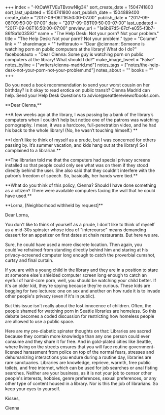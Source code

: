 +++
index = "-KtOaWTVEuTBvxwNIg3K"
sort_create_date = 1504741800
sort_last_updated = 1504741800
sort_publish_date = 1504889400
create_date = "2017-09-06T16:50:00-07:00"
publish_date = "2017-09-08T09:50:00-07:00"
date = "2017-09-08T09:50:00-07:00"
last_updated = "2017-09-06T16:50:00-07:00"
preview_url = "1a6b97d5-67cf-e055-f3b7-86f8a1d03592"
name = "The Help Desk: Not your porn? Not your problem."
title = "The Help Desk: Not your porn? Not your problem."
type = "Column"
link = ""
shareimage = ""
twitterauto = "Dear @ciennam: Someone is watching porn on public computers at the library! What do I do?"
facebookauto = "Dear Cienna: Some guy is watching porn on public computers at the library! What should I do?"
make_image_tweet = "False"
notes_byline = ["writers/cienna-madrid.md"]
notes_tags = ["notes/the-help-desk-not-your-porn-not-your-problem.md"]
notes_about = ""
books = ""
+++
<p class="intro">Do you need a book recommendation to send your worst cousin on her birthday? Is it okay to read erotica on public transit? Cienna Madrid can help. Send your Help Desk Questions to advice@seattlereviewofbooks.com.</p>

<p class="noindent">**Dear Cienna,**</p>

<p class="noindent">**A few weeks ago at the library, I was passing by a bank of the library’s computers when I couldn’t help but notice one of the patrons was watching pornography. I mean, it was a hardcore, full-penetration video, and he had his back to the whole library! (No, he wasn’t touching himself.)
**</p>

<p class="noindent">**I don’t like to think of myself as a prude, but I was concerned for others passing by. It’s summer vacation, and kids hang out at the library! So I complained to a librarian.**</p>

<p class="noindent">**The librarian told me that the computers had special privacy screens installed so that people could only see what was on them if they stood directly behind the user. She also said that they couldn’t interfere with the patron’s freedom of speech. So, basically, her hands were tied.**</p>

<p class="noindent">**What do you think of this policy, Cienna? Should I have done something as a citizen? There were available computers facing the wall that he could have used.**</p>

<p class="noindent">**Lorna, [Neighborhood withheld by request]**</p>

<p class="noindent">Dear Lorna,</p>

<p class="noindent">You don't like to think of yourself as a prude, I don't like to think of myself as a mid-30s spinster whose idea of "intercourse" means demanding dessert for an appetizer on first dates at chain restaurants. But here we are.</p>

Sure, he could have used a more discrete location. Then again, you could've refrained from standing directly behind him and staring at his privacy-screened computer long enough to catch the proverbial cumshot, curtsy and final curtain. 

If you are with a young child in the library and they are in a position to stare at someone else's shielded computer screen long enough to catch an eyeful of hard-core porn, well, you should be watching your child better. If it's an older kid, they're spying because they're curious. These kids are begging for two lectures: one on sex and another on how rude it is to invade other people's privacy (even if it's in public).

But this issue isn't really about the lost innocence of children. Often, the people shamed for watching porn in Seattle libraries are homeless. So this debate becomes a coded discussion for restricting how homeless people are allowed to use a public space.

Here are my pre-diabetic spinster thoughts on that: Libraries are sacred because they contain more knowledge than any one person could ever consume and they share it for free. And in gold-plated cities like Seattle, where living on the streets ensures that you will face routine government-licensed harassment from police on top of the normal fears, stresses and dehumanizing interactions you endure during a routine day, libraries are rare sanctuaries. Libraries are knowledge, reprieve, warmth, free public toilets, and free internet, which can be used for job searches or anal fisting searches. Neither are your business, as it is not your job to censor other people's interests, hobbies, genre preferences, sexual preferences, or any other type of content housed in a library. Nor is this the job of librarians. So keep your eyes to yourself.

<p class="noindent">Kisses,</p>
<p class="noindent">Cienna</p>
